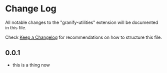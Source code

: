 # Change Log

All notable changes to the "granify-utilities" extension will be documented in this file.

Check [Keep a Changelog](https://www.youtube.com/watch?v=dQw4w9WgXcQ) for recommendations on how to structure this file.

## 0.0.1

- this is a thing now